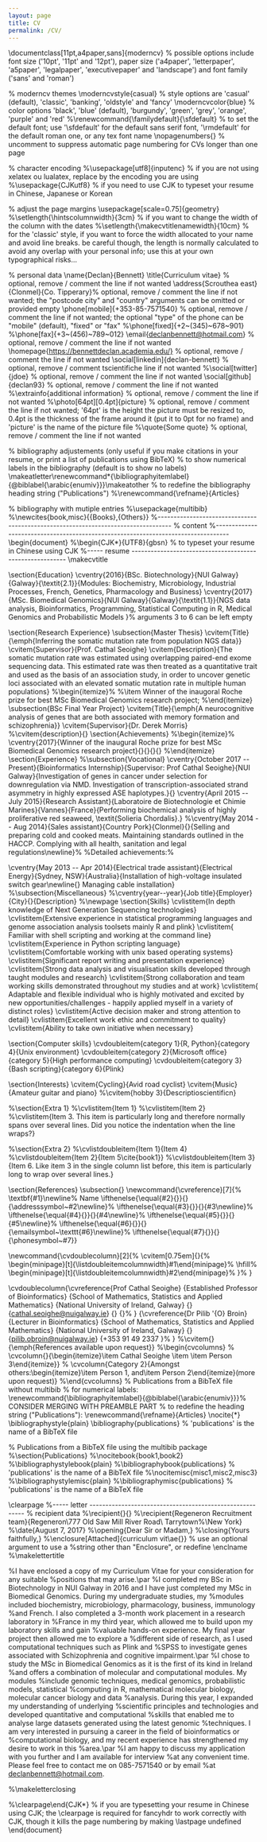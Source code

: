 ```yaml
---
layout: page
title: CV
permalink: /CV/
---
```

\documentclass[11pt,a4paper,sans]{moderncv}        % possible options include font size ('10pt', '11pt' and '12pt'), paper size ('a4paper', 'letterpaper', 'a5paper', 'legalpaper', 'executivepaper' and 'landscape') and font family ('sans' and 'roman')

% moderncv themes
\moderncvstyle{casual}                             % style options are 'casual' (default), 'classic', 'banking', 'oldstyle' and 'fancy'
\moderncvcolor{blue}                               % color options 'black', 'blue' (default), 'burgundy', 'green', 'grey', 'orange', 'purple' and 'red'
%\renewcommand{\familydefault}{\sfdefault}         % to set the default font; use '\sfdefault' for the default sans serif font, '\rmdefault' for the default roman one, or any tex font name
\nopagenumbers{}                                  % uncomment to suppress automatic page numbering for CVs longer than one page

% character encoding
%\usepackage[utf8]{inputenc}                       % if you are not using xelatex ou lualatex, replace by the encoding you are using
%\usepackage{CJKutf8}                              % if you need to use CJK to typeset your resume in Chinese, Japanese or Korean

% adjust the page margins
\usepackage[scale=0.75]{geometry}
%\setlength{\hintscolumnwidth}{3cm}                % if you want to change the width of the column with the dates
%\setlength{\makecvtitlenamewidth}{10cm}           % for the 'classic' style, if you want to force the width allocated to your name and avoid line breaks. be careful though, the length is normally calculated to avoid any overlap with your personal info; use this at your own typographical risks...

% personal data
\name{Declan}{Bennett}
\title{Curriculum vitae}                               % optional, remove / comment the line if not wanted
\address{Scrouthea east}{Clonmel}{Co. Tipperary}% optional, remove / comment the line if not wanted; the "postcode city" and "country" arguments can be omitted or provided empty
\phone[mobile]{+353-85-7571540}                   % optional, remove / comment the line if not wanted; the optional "type" of the phone can be "mobile" (default), "fixed" or "fax"
%\phone[fixed]{+2~(345)~678~901}
%\phone[fax]{+3~(456)~789~012}
\email{declanbennett@hotmail.com}                               % optional, remove / comment the line if not wanted
\homepage{https://bennettdeclan.academia.edu/}                         % optional, remove / comment the line if not wanted
\social[linkedin]{declan-bennett}                        % optional, remove / comment tscientifiche line if not wanted
%\social[twitter]{jdoe}                             % optional, remove / comment the line if not wanted
\social[github]{declan93}                              % optional, remove / comment the line if not wanted
%\extrainfo{additional information}                 % optional, remove / comment the line if not wanted
%\photo[64pt][0.4pt]{picture}                       % optional, remove / comment the line if not wanted; '64pt' is the height the picture must be resized to, 0.4pt is the thickness of the frame around it (put it to 0pt for no frame) and 'picture' is the name of the picture file
%\quote{Some quote}                                 % optional, remove / comment the line if not wanted

% bibliography adjustements (only useful if you make citations in your resume, or print a list of publications using BibTeX)
%   to show numerical labels in the bibliography (default is to show no labels)
\makeatletter\renewcommand*{\bibliographyitemlabel}{\@biblabel{\arabic{enumiv}}}\makeatother
%   to redefine the bibliography heading string ("Publications")
%\renewcommand{\refname}{Articles}

% bibliography with mutiple entries
%\usepackage{multibib}
%\newcites{book,misc}{{Books},{Others}}
%----------------------------------------------------------------------------------
%            content
%----------------------------------------------------------------------------------
\begin{document}
%\begin{CJK*}{UTF8}{gbsn}                          % to typeset your resume in Chinese using CJK
%-----       resume       ---------------------------------------------------------
\makecvtitle

\section{Education}
\cventry{2016}{BSc. Biotechnology}{NUI Galway}{Galway}{\textit{2.1}}{Modules: Biochemistry, Microbiology, Industrial Processes, French, Genetics, Pharmacology and Business} 
\cventry{2017}{MSc. Biomedical Genomics}{NUI Galway}{Galway}{\textit{1.1}}{NGS data analysis, Bioinformatics, Programming, Statistical Computing in R, Medical Genomics and Probabilistic Models }% arguments 3 to 6 can be left empty


\section{Research Experience}
\subsection{Master Thesis}
\cvitem{Title}{\emph{Inferring the somatic mutation rate from population NGS data}}
\cvitem{Supervisor}{Prof. Cathal Seoighe}
\cvitem{Description}{The somatic mutation
rate was estimated using overlapping paired-end exome sequencing data. This estimated
rate was then treated as a quantitative trait and used as the basis of an association study,
in order to uncover genetic loci associated with an elevated somatic mutation rate in
multiple human populations}
%\begin{itemize}%
%\item Winner of the inaugoral Roche prize for best MSc Biomedical Genomics research project;
%\end{itemize}
\subsection{BSc Final Year Project}
\cvitem{Title}{\emph{A neurocognitive analysis of genes that are both associated with memory
formation and schizophrenia}}
\cvitem{Supervisor}{Dr. Derek Morris}
%\cvitem{description}{}
\section{Achievements}
%\begin{itemize}%
\cventry{2017}{Winner of the inaugural Roche prize for best MSc Biomedical Genomics research project}{}{}{}{}
%\end{itemize}
\section{Experience}
%\subsection{Vocational}
\cventry{October 2017 -- Present}{Bioinformatics Internship}{Supervisor: Prof Cathal Seoighe}{NUI Galway}{Investigation of genes in cancer under selection for downregulation via NMD. Investigation of transcription-associated strand asymmetry in highly expressed ASE haplotypes.}{}
\cventry{April 2015 -- July 2015}{Research Assistant}{Laboratoire de Biotechnologie et Chimie Marines}{Vannes}{France}{Performing biochemical analysis of highly proliferative red seaweed, \textit{Solieria Chordalis}.}
%\cventry{May 2014 -- Aug 2014}{Sales assistant}{Country Pork}{Clonmel}{}{Selling and preparing cold and cooked meats. Maintaining standards outlined in the HACCP. Complying with all health, sanitation and legal regulations\newline}%
%Detailed achievements:%

\cventry{May 2013 -- Apr 2014}{Electrical trade assistant}{Electrical Energy}{Sydney, NSW}{Australia}{Installation of high-voltage insulated switch gear\newline{} Managing cable installation}
%\subsection{Miscellaneous}
%\cventry{year--year}{Job title}{Employer}{City}{}{Description}
%\newpage
\section{Skills}
\cvlistitem{In depth knowledge of Next Generation Sequencing technologies}
\cvlistitem{Extensive experience in statistical programming languages and genome
association analysis toolsets mainly R and plink}
\cvlistitem{
Familiar with shell scripting and working at the command line}
\cvlistitem{Experience in Python scripting language}
\cvlistitem{Comfortable working with unix based operating systems}
\cvlistitem{Significant report writing and presentation experience}
\cvlistitem{Strong data analysis and visualisation skills developed through taught
modules and research}
\cvlistitem{Strong collaboration and team working skills demonstrated throughout my
studies and at work}
\cvlistitem{
Adaptable and flexible individual who is highly motivated and excited by new
opportunities/challenges - happily applied myself in a variety of distinct roles}
\cvlistitem{Active decision maker and strong attention to detail}
\cvlistitem{Excellent work ethic and commitment to quality}
\cvlistitem{Ability to take own initiative when necessary}


\section{Computer skills}
\cvdoubleitem{category 1}{R, Python}{category 4}{Unix environment}
\cvdoubleitem{category 2}{Microsoft office}{category 5}{High performance computing}
\cvdoubleitem{category 3}{Bash scripting}{category 6}{Plink}

\section{Interests}
\cvitem{Cycling}{Avid road cyclist}
\cvitem{Music}{Amateur guitar and piano}
%\cvitem{hobby 3}{Descriptioscientificn}

%\section{Extra 1}
%\cvlistitem{Item 1}
%\cvlistitem{Item 2}
%\cvlistitem{Item 3. This item is particularly long and therefore normally spans over several lines. Did you notice the indentation when the line wraps?}

%\section{Extra 2}
%\cvlistdoubleitem{Item 1}{Item 4}
%\cvlistdoubleitem{Item 2}{Item 5\cite{book1}}
%\cvlistdoubleitem{Item 3}{Item 6. Like item 3 in the single column list before, this item is particularly long to wrap over several lines.}

\section{References}
\subsection{}
\newcommand{\cvreference}[7]{%
    \textbf{#1}\newline% Name
    \ifthenelse{\equal{#2}{}}{}{\addresssymbol~#2\newline}%
    \ifthenelse{\equal{#3}{}}{}{#3\newline}%
    \ifthenelse{\equal{#4}{}}{}{#4\newline}%
    \ifthenelse{\equal{#5}{}}{}{#5\newline}%
    \ifthenelse{\equal{#6}{}}{}{\emailsymbol~\texttt{#6}\newline}%
    \ifthenelse{\equal{#7}{}}{}{\phonesymbol~#7}}

\newcommand{\cvdoublecolumn}[2]{%
  \cvitem[0.75em]{}{%
    \begin{minipage}[t]{\listdoubleitemcolumnwidth}#1\end{minipage}%
    \hfill%
    \begin{minipage}[t]{\listdoubleitemcolumnwidth}#2\end{minipage}%
    }%
}

\cvdoublecolumn{\cvreference{Prof Cathal Seoighe}
	{Established Professor of Bioinformatics}
    {School of Mathematics, Statistics and Applied Mathematics}
    {National University of Ireland, Galway}
    {}
    {cathal.seoighe@nuigalway.ie}
    {}
    {}%
    }
    {\cvreference{Dr Pilib \'{O} Broin}
    {Lecturer in Bioinformatics}
    {School of Mathematics, Statistics and Applied Mathematics}
    {National University of Ireland, Galway}
    {}
    {pilib.obroin@nuigalway.ie}
    {+353 91 49 2337 }%
    }
%\cvitem{}{\emph{References available upon request}}
%\begin{cvcolumns}
%  \cvcolumn{}{\begin{itemize}\item Cathal Seoighe \item \item Person 3\end{itemize}}
%  \cvcolumn{Category 2}{Amongst others:\begin{itemize}\item Person 1, and\item Person 2\end{itemize}(more upon request)}
%\end{cvcolumns}
% Publications from a BibTeX file without multibib
%  for numerical labels: \renewcommand{\bibliographyitemlabel}{\@biblabel{\arabic{enumiv}}}% CONSIDER MERGING WITH PREAMBLE PART
%  to redefine the heading string ("Publications"): \renewcommand{\refname}{Articles}
\nocite{*}
\bibliographystyle{plain}
\bibliography{publications}                        % 'publications' is the name of a BibTeX file

% Publications from a BibTeX file using the multibib package
%\section{Publications}
%\nocitebook{book1,book2}
%\bibliographystylebook{plain}
%\bibliographybook{publications}                   % 'publications' is the name of a BibTeX file
%\nocitemisc{misc1,misc2,misc3}
%\bibliographystylemisc{plain}
%\bibliographymisc{publications}                   % 'publications' is the name of a BibTeX file

\clearpage
%-----       letter       ---------------------------------------------------------
% recipient data
%\recipient{}{}
%\recipient{Regeneron Recruitment team}{Regeneron\\777 Old Saw Mill River Road\\ Tarrytown\%\New York}
%\date{August 7, 2017}
%\opening{Dear Sir or Madam,}
%\closing{Yours faithfully,}
%\enclosure[Attached]{curriculum vit\ae{}}          % use an optional argument to use a %string other than "Enclosure", or redefine \enclname
%\makelettertitle

%I have enclosed a copy of my Curriculum Vitae for your consideration for any suitable
%positions that may arise.\par
%I completed my BSc in Biotechnology in NUI Galway in 2016 and I have just completed my MSc in Biomedical Genomics. During my undergraduate studies, my
%modules included biochemistry, microbiology, pharmacology, business, immunology
%and French. I also completed a 3-month work placement in a research laboratory in
%France in my third year, which allowed me to build upon my laboratory skills and gain
%valuable hands-on experience. My final year project then allowed me to explore a
%different side of research, as I used computational techniques such as Plink and
%SPSS to investigate genes associated with Schizophrenia and cognitive impairment.\par
%I chose to study the MSc in Biomedical Genomics as it is the first of its kind in Ireland
%and offers a combination of molecular and computational modules. My modules
%include genomic techniques, medical genomics, probabilistic models, statistical
%computing in R, mathematical molecular biology, molecular cancer biology and data
%analysis. During this year, I expanded my understanding of underlying
%scientific principles and technologies and developed quantitative and computational
%skills that enabled me to analyse large datasets generated using the latest genomic %techniques. I am very interested in pursuing a career in the field of bioinformatics or %computational biology, and my recent experience has strengthened my desire to work in this %area.\par
%I am happy to discuss my application with you further and I am available for interview
%at any convenient time. Please feel free to contact me on 085-7571540 or by email
%at declanbennett@hotmail.com.

%\makeletterclosing

%\clearpage\end{CJK*}                              % if you are typesetting your resume in Chinese using CJK; the \clearpage is required for fancyhdr to work correctly with CJK, though it kills the page numbering by making \lastpage undefined
\end{document}

